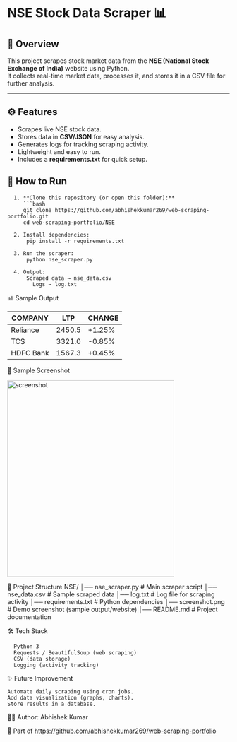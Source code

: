 # NSE Stock Data Scraper 📊

## 📌 Overview
This project scrapes stock market data from the **NSE (National Stock Exchange of India)** website using Python.  
It collects real-time market data, processes it, and stores it in a CSV file for further analysis.

---

## ⚙️ Features
- Scrapes live NSE stock data.
- Stores data in **CSV/JSON** for easy analysis. 
- Generates logs for tracking scraping activity.
- Lightweight and easy to run.
- Includes a **requirements.txt** for quick setup. 


## 🚀 How to Run

      1. **Clone this repository (or open this folder):**
         ```bash
         git clone https://github.com/abhishekkumar269/web-scraping-portfolio.git
         cd web-scraping-portfolio/NSE
      
      2. Install dependencies:
          pip install -r requirements.txt
      
      3. Run the scraper:
          python nse_scraper.py
      
      4. Output:
          Scraped data → nse_data.csv
            Logs → log.txt


📊 Sample Output

| COMPANY   | LTP    | CHANGE |
| --------- | ------ | ------ |
| Reliance  | 2450.5 | +1.25% |
| TCS       | 3321.0 | -0.85% |
| HDFC Bank | 1567.3 | +0.45% |

📸 Sample Screenshot

  <img width="378" height="445" alt="screenshot" src="https://github.com/user-attachments/assets/533ec6a7-86a4-450e-8ce7-04ba9e65a651" />

📂 Project Structure
      NSE/
      │── nse_scraper.py       # Main scraper script
      │── nse_data.csv         # Sample scraped data
      │── log.txt              # Log file for scraping activity
      │── requirements.txt     # Python dependencies
      │── screenshot.png       # Demo screenshot (sample output/website)
      │── README.md            # Project documentation


🛠️ Tech Stack
      
      Python 3
      Requests / BeautifulSoup (web scraping)
      CSV (data storage)
      Logging (activity tracking)

✨ Future Improvement

    Automate daily scraping using cron jobs.
    Add data visualization (graphs, charts).
    Store results in a database.

👨‍💻 Author: Abhishek Kumar

  🔗 Part of https://github.com/abhishekkumar269/web-scraping-portfolio
